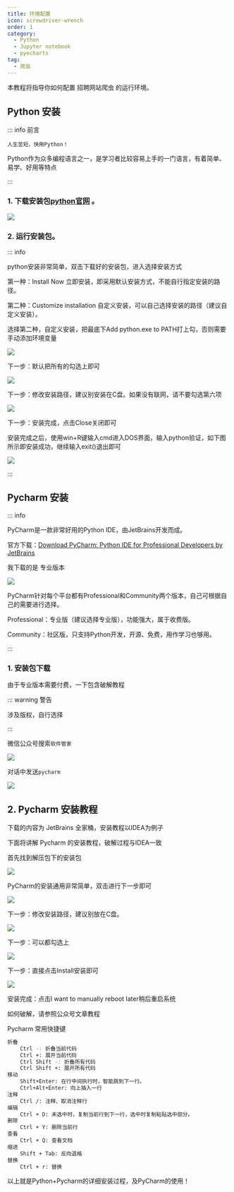 ```yaml
---
title: 环境配置
icon: screwdriver-wrench
order: 1
category:
  - Python
  - Jupyter notebook
  - pyecharts
tag:
  - 爬虫
---
```


本教程将指导你如何配置 招聘网站爬虫 的运行环境。

<!-- more -->

## Python 安装

::: info 前言

`人生苦短，快用Python！`

Python作为众多编程语言之一，是学习者比较容易上手的一门语言，有着简单、易学、好用等特点

:::

### 1. 下载安装包[python官网](https://www.python.org/downloads/windows/) 。

![](./image/b9f7f7cc81916a60b95e3835c66381c5.png)

### 2. 运行安装包。
::: info

python安装非常简单，双击下载好的安装包，进入选择安装方式

第一种：Install Now 立即安装，即采用默认安装方式，不能自行指定安装的路径。

第二种：Customize installation 自定义安装，可以自己选择安装的路径（建议自定义安装）。

选择第二种，自定义安装，把最底下Add python.exe to PATH打上勾，否则需要手动添加环境变量

![](./image/f5d9533689c48586594a40e3fcc134c1.png)

下一步：默认把所有的勾选上即可

![](./image/82c712c81a254678a318be353433bba2.png)

下一步：修改安装路径，建议别安装在C盘。如果没有联网，请不要勾选第六项

![](./image/10163b5b3841c2ef8362c30638dce164.png)

下一步：安装完成，点击Close关闭即可

安装完成之后，使用win+R键输入cmd进入DOS界面，输入python验证，如下图所示即安装成功，继续输入exit()退出即可

![](./image/eb05e977a7027985a7b731647e515cf4.png)

:::

## Pycharm 安装

::: info

PyCharm是一款非常好用的Python IDE，由JetBrains开发而成。

官方下载：[Download PyCharm: Python IDE for Professional Developers by JetBrains](https://www.jetbrains.com/pycharm/download/?section=windows#section=windows)

我下载的是 专业版本

![](./image/8971166a259dd89444f436fd3047b0c8.png)

PyCharm针对每个平台都有Professional和Community两个版本，自己可根据自己的需要进行选择。

Professional：专业版（建议选择专业版），功能强大，属于收费版。

Community：社区版，只支持Python开发，开源、免费，用作学习也够用。

:::

### 1. 安装包下载

由于专业版本需要付费，一下包含破解教程

::: warning 警告

涉及版权，自行选择

:::

微信公众号搜索`软件管家`

![](./image/f114d0926375c08d75ed9d127d3812e1.png)

对话中发送`pycharm`

![](./image/76f48f514e5dba6c375df642dfc46aa3.png)

## 2. Pycharm 安装教程

下载的内容为 JetBrains 全家桶，安装教程以IDEA为例子

下面将讲解 Pycharm 的安装教程，破解过程与IDEA一致

首先找到解压包下的安装包

![](./image/d418a73cbf5c5d3f4f54e0e3903245ef.png)

PyCharm的安装通用非常简单，双击进行下一步即可

![](./image/d1b49226c80179063acfa2c76195f57c.png)

下一步：修改安装路径，建议别放在C盘。

![](./image/3632c2ea96a157156bb8707dccee5026.png)

下一步：可以都勾选上

![](./image/f66cf81125e917b79dde6af7b87e895a.png)

下一步：直接点击Install安装即可

![](./image/87aac7748caa19df1469209456240c2c.png)

安装完成：点击I want to manually reboot later稍后重启系统

如何破解，请参照公众号文章教程

Pycharm 常用快捷键

```bash
折叠
    Ctrl -: 折叠当前代码
    Ctrl +: 展开当前代码
    Ctrl Shift -: 折叠所有代码
    Ctrl Shift +: 展开所有代码
移动
    Shift+Enter: 在行中间执行时，智能跳到下一行。
    Ctrl+Alt+Enter: 向上插入一行
注释
    Ctrl /: 注释、取消注释行
编辑
    Ctrl + D: 未选中时，复制当前行到下一行，选中时复制粘贴选中部分。
删除
    Ctrl + Y: 删除当前行
查看
    Ctrl + Q: 查看文档
缩进
    Shift + Tab: 反向退格
替换
    Ctrl + r: 替换
```

以上就是Python+Pycharm的详细安装过程，及PyCharm的使用！
